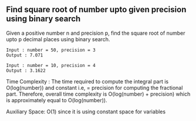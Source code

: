 <h2> Find square root of number upto given precision using binary search </h2>

<p> Given a positive number n and precision p, find the square root of number upto p decimal places using binary search. </p>

```
Input : number = 50, precision = 3
Output : 7.071

Input : number = 10, precision = 4
Output : 3.1622
```

<p> Time Complexity : The time required to compute the integral part is O(log(number)) and constant i.e, = precision for computing the fractional part. Therefore, overall time complexity is O(log(number) + precision) which is approximately equal to O(log(number)).

Auxiliary Space: O(1) since it is using constant space for variables </p>